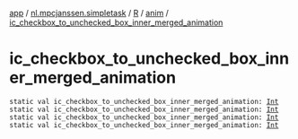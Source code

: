 [app](../../../index.md) / [nl.mpcjanssen.simpletask](../../index.md) / [R](../index.md) / [anim](index.md) / [ic_checkbox_to_unchecked_box_inner_merged_animation](.)

# ic_checkbox_to_unchecked_box_inner_merged_animation

`static val ic_checkbox_to_unchecked_box_inner_merged_animation: `[`Int`](https://kotlinlang.org/api/latest/jvm/stdlib/kotlin/-int/index.html)
`static val ic_checkbox_to_unchecked_box_inner_merged_animation: `[`Int`](https://kotlinlang.org/api/latest/jvm/stdlib/kotlin/-int/index.html)
`static val ic_checkbox_to_unchecked_box_inner_merged_animation: `[`Int`](https://kotlinlang.org/api/latest/jvm/stdlib/kotlin/-int/index.html)
`static val ic_checkbox_to_unchecked_box_inner_merged_animation: `[`Int`](https://kotlinlang.org/api/latest/jvm/stdlib/kotlin/-int/index.html)